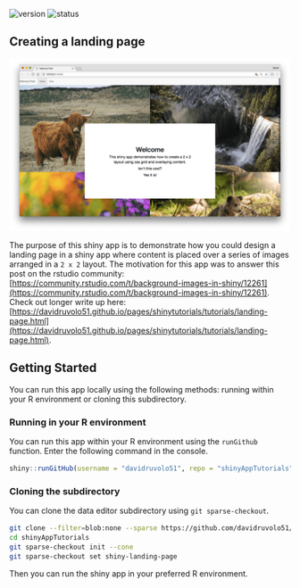 <!-- badges: start -->
![version](https://img.shields.io/badge/dynamic/json?color=%22dd77&label=version&query=version&url=https%3A%2F%2Fraw.githubusercontent.com%2Fdavidruvolo51%2FshinyAppTutorials%2Fmain%2Fshiny-landing-page%2Fpackage.json)
![status](https://img.shields.io/badge/dynamic/json?color=%3772FF&label=status&query=status&url=https%3A%2F%2Fraw.githubusercontent.com%2Fdavidruvolo51%2FshinyAppTutorials%2Fmain%2Fshiny-landing-page%2Fpackage.json)
<!-- badges: end -->

## Creating a landing page

![](preview.png)

The purpose of this shiny app is to demonstrate how you could design a landing page in a shiny app where content is placed over a series of images arranged in a `2 x 2` layout. The motivation for this app was to answer this post on the rstudio community: [https://community.rstudio.com/t/background-images-in-shiny/12261](https://community.rstudio.com/t/background-images-in-shiny/12261). Check out longer write up here: [https://davidruvolo51.github.io/pages/shinytutorials/tutorials/landing-page.html](https://davidruvolo51.github.io/pages/shinytutorials/tutorials/landing-page.html).

## Getting Started

You can run this app locally using the following methods: running within your R environment or cloning this subdirectory.

### Running in your R environment

You can run this app within your R environment using the `runGithub` function. Enter the following command in the console.

```r
shiny::runGitHub(username = "davidruvolo51", repo = "shinyAppTutorials", subdir = "shiny-landing-page")
```

### Cloning the subdirectory

You can clone the data editor subdirectory using `git sparse-checkout`.

```bash
git clone --filter=blob:none --sparse https://github.com/davidruvolo51/shinyAppTutorials
cd shinyAppTutorials
git sparse-checkout init --cone
git sparse-checkout set shiny-landing-page
```

Then you can run the shiny app in your preferred R environment.
